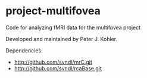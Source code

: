 # project-multifovea

Code for analyzing fMRI data for the multifovea project

Developed and maintained by Peter J. Kohler.

Dependencies:
* http://github.com/svndl/mrC.git
* http://github.com/svndl/rcaBase.git

